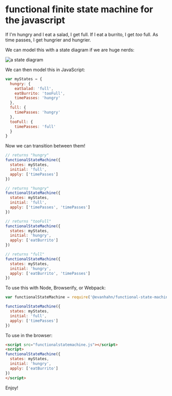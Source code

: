 functional finite state machine for the javascript
==================================================

If I'm hungry and I eat a salad, I get full. If I eat a burrito, I get _too_ full. As time passes, I get hungrier and hungrier.

We can model this with a state diagram if we are huge nerds:

![a state diagram](https://cloud.githubusercontent.com/assets/777712/9709001/c3a6b256-54d8-11e5-92e6-833c8810cba5.png)

We can then model this in JavaScript:

```javascript
var myStates = {
  hungry: {
    eatSalad: 'full',
    eatBurrito: 'tooFull',
    timePasses: 'hungry'
  },
  full: {
    timePasses: 'hungry'
  },
  tooFull: {
    timePasses: 'full'
  }
}
```

Now we can transition between them!

```javascript
// returns "hungry"
functionalStateMachine({
  states: myStates,
  initial: 'full',
  apply: ['timePasses']
})

// returns "hungry"
functionalStateMachine({
  states: myStates,
  initial: 'full',
  apply: ['timePasses', 'timePasses']
})

// returns "tooFull"
functionalStateMachine({
  states: myStates,
  initial: 'hungry',
  apply: ['eatBurrito']
})

// returns "full"
functionalStateMachine({
  states: myStates,
  initial: 'hungry',
  apply: ['eatBurrito', 'timePasses']
})
```

To use this with Node, Browserify, or Webpack:

```javascript
var functionalStateMachine = require('@evanhahn/functional-state-machine');

functionalStateMachine({
  states: myStates,
  initial: 'full',
  apply: ['timePasses']
})
```

To use in the browser:

```html
<script src="functionalstatemachine.js"></script>
<script>
functionalStateMachine({
  states: myStates,
  initial: 'hungry',
  apply: ['eatBurrito']
})
</script>
```

Enjoy!
